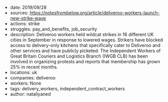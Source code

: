 - date: 2019/09/28
- sources: https://notesfrombelow.org/article/deliveroo-workers-launch-new-strike-wave
- actions: strike
- struggles: pay_and_benefits, job_security
- description: Deliveroo workers held wildcat strikes in 16 different UK cities in September in response to lowered wages. Strikers have blocked access to delivery-only kitchens that specifically cater to Deliveroo and other services and have publicly picketed. The Independent Workers of Great Britain Couriers and Logistics Branch (IWGB CLB) has been involved in organizing protests and reports that membership has grown 25% in recent months.
- locations: uk
- companies: deliveroo
- workers: None
- tags: delivery_workers, independent_contract_workers
- author: nataliyaned
